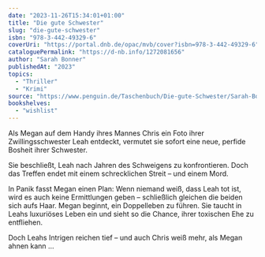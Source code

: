 ```yaml
---
date: "2023-11-26T15:34:01+01:00"
title: "Die gute Schwester"
slug: "die-gute-schwester"
isbn: "978-3-442-49329-6"
coverUri: "https://portal.dnb.de/opac/mvb/cover?isbn=978-3-442-49329-6"
cataloguePermalink: "https://d-nb.info/1272081656"
author: "Sarah Bonner"
publishedAt: "2023"
topics:
  - "Thriller"
  - "Krimi"
source: "https://www.penguin.de/Taschenbuch/Die-gute-Schwester/Sarah-Bonner/Goldmann/e596310.rhd"
bookshelves:
  - "wishlist"
---
```


Als Megan auf dem Handy ihres Mannes Chris ein Foto ihrer Zwillingsschwester 
Leah entdeckt, vermutet sie sofort eine neue, perfide Bosheit ihrer Schwester. 

Sie beschließt, Leah nach Jahren des Schweigens zu konfrontieren. Doch das 
Treffen endet mit einem schrecklichen Streit – und einem Mord.

In Panik fasst Megan einen Plan: Wenn niemand weiß, dass Leah tot ist, wird es 
auch keine Ermittlungen geben – schließlich gleichen die beiden sich aufs Haar. 
Megan beginnt, ein Doppelleben zu führen. Sie taucht in Leahs luxuriöses Leben 
ein und sieht so die Chance, ihrer toxischen Ehe zu entfliehen.

Doch Leahs Intrigen reichen tief – und auch Chris weiß mehr, als Megan ahnen 
kann …